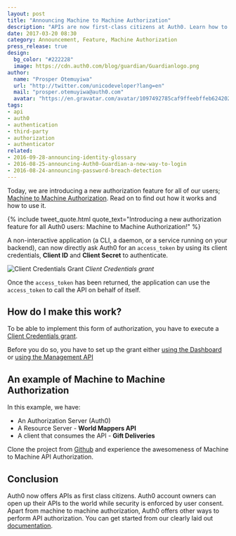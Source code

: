 ```yaml
---
layout: post
title: "Announcing Machine to Machine Authorization"
description: "APIs are now first-class citizens at Auth0. Learn how to set up non-interactive apps to perform API authorization."
date: 2017-03-20 08:30
category: Announcement, Feature, Machine Authorization
press_release: true
design:
  bg_color: "#222228"
  image: https://cdn.auth0.com/blog/guardian/Guardianlogo.png
author:
  name: "Prosper Otemuyiwa"
  url: "http://twitter.com/unicodeveloper?lang=en"
  mail: "prosper.otemuyiwa@auth0.com"
  avatar: "https://en.gravatar.com/avatar/1097492785caf9ffeebffeb624202d8f?s=200"
tags:
- api
- auth0
- authentication
- third-party
- authorization
- authenticator
related:
- 2016-09-28-announcing-identity-glossary
- 2016-08-25-announcing-Auth0-Guardian-a-new-way-to-login
- 2016-08-24-announcing-password-breach-detection
---
```


Today, we are introducing a new authorization feature for all of our users; [Machine to Machine Authorization](https://auth0.com/docs/api-auth/grant/client-credentials). Read on to find out how it works and how to use it.

{% include tweet_quote.html quote_text="Introducing a new authorization feature for all Auth0 users: Machine to Machine Authorization!" %}

A non-interactive application (a CLI, a daemon, or a service running on your backend), can now directly ask Auth0 for an `access_token` by using its client credentials, **Client ID** and **Client Secret** to authenticate.

![Client Credentials Grant](https://cdn.auth0.com/docs/media/articles/api-auth/client-credentials-grant.png)
_Client Credentials grant_

Once the `access_token` has been returned, the application can use the `access_token` to call the API on behalf of itself.

## How do I make this work?

To be able to implement this form of authorization, you have to execute a [Client Credentials grant](https://auth0.com/docs/api-auth/tutorials/client-credentials).

Before you do so, you have to set up the grant either [using the Dashboard](https://auth0.com/docs/api-auth/config/using-the-auth0-dashboard) or [using the Management API](https://auth0.com/docs/api-auth/config/using-the-management-api)

## An example of Machine to Machine Authorization

In this example, we have:

* An Authorization Server (Auth0)
* A Resource Server - **World Mappers API**
* A client that consumes the API - **Gift Deliveries**

Clone the project from [Github](https://github.com/auth0-samples/auth0-api-auth-samples/tree/master/machine-to-machine) and experience the awesomeness of Machine to Machine API Authorization.

## Conclusion

Auth0 now offers APIs as first class citizens. Auth0 account owners can open up their APIs to the world while security is enforced by user consent. Apart from machine to machine authorization, Auth0 offers other ways to perform API authorization. You can get started from our clearly laid out [documentation](https://auth0.com/docs/api-auth).